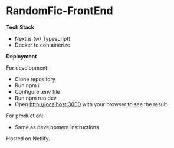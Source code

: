 # RandomFic-FrontEnd

__Tech Stack__

+ Next.js (w/ Typescript)
+ Docker to containerize

__Deployment__

For development:

+ Clone repository
+ Run npm i
+ Configure .env file
+ Run npm run dev
+ Open [http://localhost:3000](http://localhost:3000) with your browser to see the result.

For production:

+ Same as development instructions

Hosted on Netlify.
